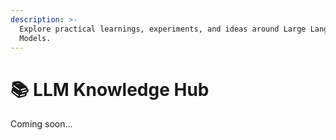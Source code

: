 ```yaml
---
description: >-
  Explore practical learnings, experiments, and ideas around Large Language
  Models.
---
```


# 📚 LLM Knowledge Hub

Coming soon...
